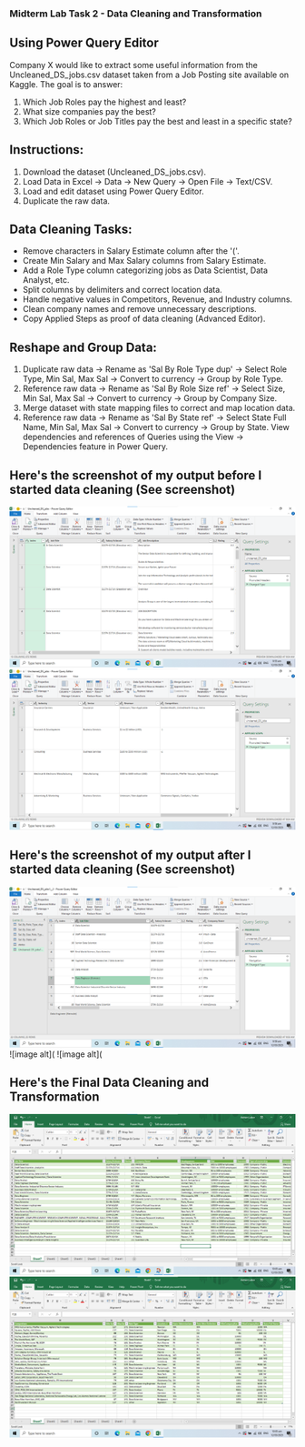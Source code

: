 ### Midterm Lab Task 2 - Data Cleaning and Transformation
## Using Power Query Editor
Company X would like to extract some useful information from the Uncleaned_DS_jobs.csv dataset taken
from a Job Posting site available on Kaggle. The goal is to answer:
1. Which Job Roles pay the highest and least?
2. What size companies pay the best?
3. Which Job Roles or Job Titles pay the best and least in a specific state?
## Instructions:
1. Download the dataset (Uncleaned_DS_jobs.csv).
2. Load Data in Excel -> Data -> New Query -> Open File -> Text/CSV.
3. Load and edit dataset using Power Query Editor.
4. Duplicate the raw data.
## Data Cleaning Tasks:
- Remove characters in Salary Estimate column after the '('.
- Create Min Salary and Max Salary columns from Salary Estimate.
- Add a Role Type column categorizing jobs as Data Scientist, Data Analyst, etc.
- Split columns by delimiters and correct location data.
- Handle negative values in Competitors, Revenue, and Industry columns.
- Clean company names and remove unnecessary descriptions.
- Copy Applied Steps as proof of data cleaning (Advanced Editor).
## Reshape and Group Data:
1. Duplicate raw data -> Rename as 'Sal By Role Type dup' -> Select Role Type, Min Sal, Max Sal -> Convert
to currency -> Group by Role Type.
2. Reference raw data -> Rename as 'Sal By Role Size ref' -> Select Size, Min Sal, Max Sal -> Convert to
currency -> Group by Company Size.
3. Merge dataset with state mapping files to correct and map location data.
4. Reference raw data -> Rename as 'Sal By State ref' -> Select State Full Name, Min Sal, Max Sal ->
Convert to currency -> Group by State.
View dependencies and references of Queries using the View -> Dependencies feature in Power Query.
## Here's the screenshot of my output before I started data cleaning (See screenshot)
![image alt](https://github.com/adrianlabor19/adrianlabor19/blob/2f5976b048a18059c9e8a096ed25514541798e92/Midterm%20Task%202/Screenshot/Screenshot%202025-03-12%20095546.png)
![image alt](https://github.com/adrianlabor19/adrianlabor19/blob/b5fcda79bf57ff4fe60e8be17b238c4d496e4d3a/Midterm%20Task%202/Screenshot/Screenshot%202025-03-12%20095607.png)
## Here's the screenshot of my output after I started data cleaning (See screenshot)
![image alt](https://github.com/adrianlabor19/adrianlabor19/blob/2679674675805809d14b9763014450c5861710fb/Midterm%20Task%202/Screenshot/Screenshot%202025-03-12%20095946.png)
![image alt](
![image alt](

## Here's the Final Data Cleaning and Transformation
![image alt](https://github.com/adrianlabor19/adrianlabor19/blob/f8ee4d98fcf54e6f742f657378b952749890493f/Midterm%20Task%202/Screenshot/Screenshot%202025-03-12%20100523.png)
![image alt](https://github.com/adrianlabor19/adrianlabor19/blob/0e60d4d5aa57cd9d86fef96ac11c7ce65ce7b0d6/Midterm%20Task%202/Screenshot/Screenshot%202025-03-12%20100554.png)
